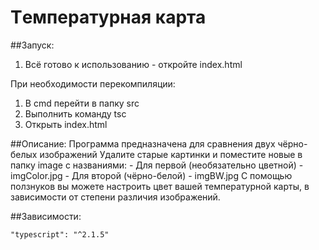 # Тeмпературная карта

##Запуск:

1. Всё готово к использованию - откройте index.html

При необходимости перекомпиляции:
1. В cmd перейти в папку src
2. Выполнить команду tsc
3. Открыть index.html

##Описание:
    Программа предназначена для сравнения двух чёрно-белых изображений
    Удалите старые картинки и поместите новые в папку image с названиями:
     - Для первой (необязательно цветной) - imgColor.jpg
     - Для второй (чёрно-белой) - imgBW.jpg
    С помощью ползнуков вы можете настроить цвет вашей температурной карты,
    в зависимости от степени различия изображений.
    
##Зависимости:

    "typescript": "^2.1.5"

